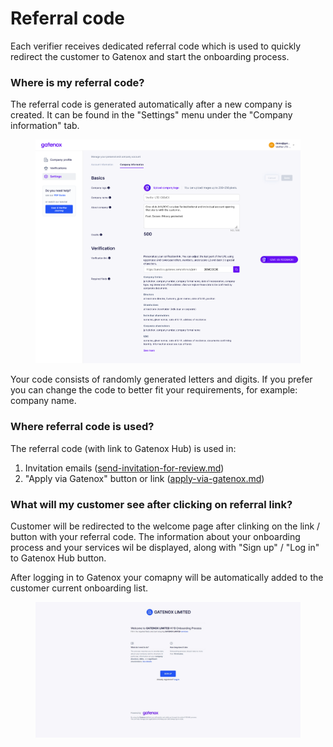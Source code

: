 # Referral code

Each verifier receives dedicated referral code which is used to quickly redirect the customer to Gatenox and start the onboarding process.

### Where is my referral code?

The referral code is generated automatically after a new company is created. It can be found in the "Settings" menu under the "Company information" tab.

<figure><img src="../../Images/settings_company.png" alt=""><figcaption></figcaption></figure>

Your code consists of randomly generated letters and digits. If you prefer you can change the code to better fit your requirements, for example: company name.

### Where referral code is used?

The referral code (with link to Gatenox Hub) is used in:

1. Invitation emails ([send-invitation-for-review.md](send-invitation-for-review.md "mention"))
2. "Apply via Gatenox" button or link ([apply-via-gatenox.md](apply-via-gatenox.md "mention"))

### What will my customer see after clicking on referral link?

Customer will be redirected to the welcome page after clinking on the link / button with your referral code. The information about your onboarding process and your services wil be displayed, along with "Sign up" / "Log in" to Gatenox Hub button.

After logging in to Gatenox your comapny will be automatically added to the customer current onboarding list.

<figure><img src="../../Images/referral_welcome_page.png" alt=""><figcaption></figcaption></figure>
